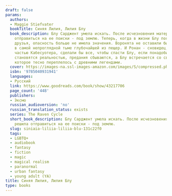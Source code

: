```yaml
---
draft: false
params:
  authors:
  - Maggie Stiefvater
  bookTitle: Синяя Лилия, Лилия Блу
  book_description: Блу Сарджент умела искать. После исчезновения матери девушка решила
    отправиться на ее поиски - под землю. Теперь, когда в жизни Блу появились настоящие
    друзья, опасность больше не имела значения. Воронята не оставили бы девушку даже
    в самой непроглядной тьме глубочайшей из пещер. И Ронан - сновидец, и Адам, ставший
    частью Кабесуотера, сделали бы все, чтобы спасти Блу, если понадобится. Сновидения
    становятся реальностью, предания сбываются, а Блу встречается со своим прошлым,
    которое тесно переплелось с древними легендами.
  cover: https://images-na.ssl-images-amazon.com/images/S/compressed.photo.goodreads.com/books/1544705564i/43217706.jpg
  isbn: '9785040931941'
  languages:
  - Русский
  link: https://www.goodreads.com/book/show/43217706
  page_count: '448'
  publishers:
  - Эксмо
  russian_audioversion: 'no'
  russian_translation_status: exists
  series: The Raven Cycle
  short_book_description: Блу Сарджент умела искать. После исчезновения матери девушка
    решила отправиться на ее поиски - под землю.
  slug: siniaia-liliia-liliia-blu-131c22f0
  tags:
  - LGBTQ+
  - audiobook
  - fantasy
  - fiction
  - magic
  - magical realism
  - paranormal
  - urban fantasy
  - young adult (YA)
title: Синяя Лилия, Лилия Блу
type: books
---
```

